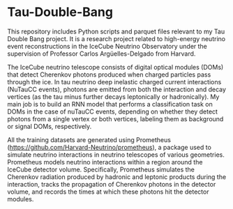 # Tau-Double-Bang
This repository includes Python scripts and parquet files relevant to my Tau Double Bang project. It is a research project related to high-energy neutrino event reconstructions in the IceCube Neutrino Observatory under the supervision of Professor Carlos Argüelles-Delgado from Harvard.

The IceCube neutrino telescope consists of digital optical modules (DOMs) that detect Cherenkov photons produced when charged particles pass through the ice. In tau neutrino deep inelastic charged current interactions (NuTauCC events), photons are emitted from both the interaction and decay vertices (as the tau minus further decays leptonically or hadronically).
My main job is to build an RNN model that performs a classification task on DOMs in the case of nuTauCC events, depending on whether they detect photons from a single vertex or both vertices, labeling them as background or signal DOMs, respectively.

All the training datasets are generated using Prometheus (https://github.com/Harvard-Neutrino/prometheus), a package used to simulate neutrino interactions in neutrino telescopes of various geometries. Prometheus models neutrino interactions within a region around the IceCube detector volume. Specifically, Prometheus simulates the Cherenkov radiation produced by hadronic and leptonic products during the interaction, tracks the propagation of Cherenkov photons in the detector volume, and records the times at which these photons hit the detector modules. 
